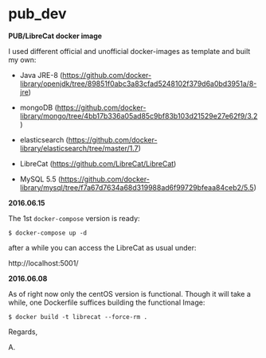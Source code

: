 # pub_dev
**PUB/LibreCat docker image**

I used different official and unofficial docker-images as template and built my own:

* Java JRE-8 (https://github.com/docker-library/openjdk/tree/89851f0abc3a83cfad5248102f379d6a0bd3951a/8-jre)

* mongoDB (https://github.com/docker-library/mongo/tree/4bb17b336a05ad85c9bf83b103d21529e27e62f9/3.2)

* elasticsearch (https://github.com/docker-library/elasticsearch/tree/master/1.7)

* LibreCat (https://github.com/LibreCat/LibreCat)

* MySQL 5.5 (https://github.com/docker-library/mysql/tree/f7a67d7634a68d319988ad6f99729bfeaa84ceb2/5.5)


**__2016.06.15__**

The 1st `docker-compose` version is ready:

```
$ docker-compose up -d
```

after a while you can access the LibreCat as usual under:

http://localhost:5001/

**__2016.06.08__**

As of right now only the centOS version is functional. Though it will take a while, one Dockerfile suffices
building the functional Image:

```
$ docker build -t librecat --force-rm .
```

Regards,

A.
